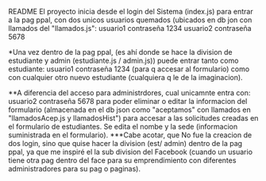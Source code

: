 README
El proyecto inicia desde el login del Sistema (index.js)  para entrar a la pag ppal, con dos unicos usuarios quemados (ubicados en db jon con llamados del "llamados.js":
usuario1 contraseña 1234
usuario2 contraseña 5678

*Una vez dentro de la pag ppal, (es ahí donde se hace la division de estudiante y admin (estudiante.js / admin.js)) puede entrar tanto como estudiante:
usuario1 contraseña 1234  (para q accesar al formulario) como con cualquier otro nuevo estudiante (cualquiera q le de la imaginacion).

**A diferencia del acceso para administrdores, cual unicamnte entra con:
usuario2 contraseña 5678 para poder eliminar o editar la informacion del formulario (almacenada en el db json como "aceptamos" con llamados en "llamadosAcep.js y llamadosHist") para accesar
a las solicitudes creadas en el formulario de estudiantes. Se edita el nombe y la sede (informacion suministrada en el formulario).
***Cabe acotar, que No fue la creacion de dos login, sino que quise hacer la division (est/ admin) dentro de la pag ppal, ya que me inspiré el la sub division del 
Facebook (cuando un usuario tiene otra pag dentro del face para su emprendimiento con diferentes administradores para su pag o paginas).
